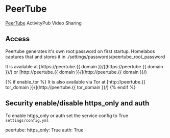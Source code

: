 # PeerTube

[PeerTube](Peertube.social) ActivityPub Video Sharing

## Access

Peertube generates it's own root password on first startup. Homelabos captures that and stores it in ./settings/passwords/peertube_root_password

It is available at [https://peertube.{{ domain }}/](https://peertube.{{ domain }}/) or [http://peertube.{{ domain }}/](http://peertube.{{ domain }}/)

{% if enable_tor %}
It is also available via Tor at [http://peertube.{{ tor_domain }}/](http://peertube.{{ tor_domain }}/)
{% endif %}

## Security enable/disable https_only and auth

To enable https_only or auth set the service config to True
`settings/config.yml`

peertube:
  https_only: True
  auth: True